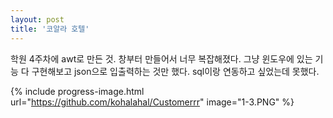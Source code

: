 ```yaml
---
layout: post
title: '코알라 호텔'
---
```


학원 4주차에 awt로 만든 것. 창부터 만들어서 너무 복잡해졌다. 그냥 윈도우에 있는 기능 다 구현해보고 json으로 입출력하는 것만 했다.
sql이랑 연동하고 싶었는데 못했다.

{% include progress-image.html url="https://github.com/kohalahal/Customerrr" image="1-3.PNG" %}
